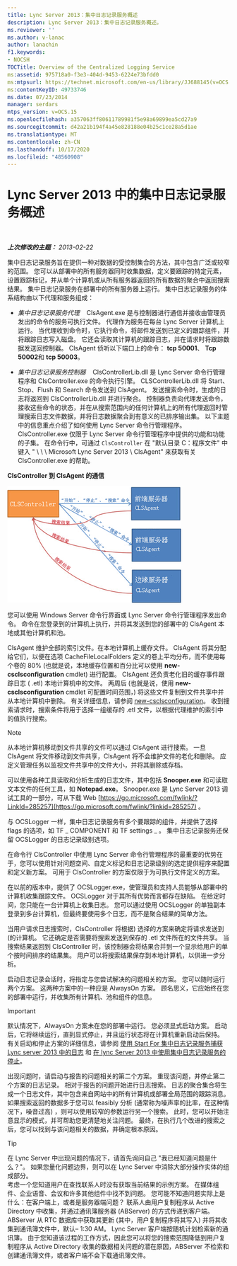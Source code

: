 ```yaml
---
title: Lync Server 2013：集中日志记录服务概述
description: Lync Server 2013：集中日志记录服务概述。
ms.reviewer: ''
ms.author: v-lanac
author: lanachin
f1.keywords:
- NOCSH
TOCTitle: Overview of the Centralized Logging Service
ms:assetid: 975718a0-f3e3-404d-9453-6224e73bfdd0
ms:mtpsurl: https://technet.microsoft.com/en-us/library/JJ688145(v=OCS.15)
ms:contentKeyID: 49733746
ms.date: 07/23/2014
manager: serdars
mtps_version: v=OCS.15
ms.openlocfilehash: a357063ff80611789981f5e98a69899ea5cd27a9
ms.sourcegitcommit: d42a21b194f4a45e828188e04b25c1ce28a5d1ae
ms.translationtype: MT
ms.contentlocale: zh-CN
ms.lasthandoff: 10/17/2020
ms.locfileid: "48560908"
---
```

# <a name="overview-of-the-centralized-logging-service-in-lync-server-2013"></a>Lync Server 2013 中的集中日志记录服务概述

<div data-xmlns="http://www.w3.org/1999/xhtml">

<div class="topic" data-xmlns="http://www.w3.org/1999/xhtml" data-msxsl="urn:schemas-microsoft-com:xslt" data-cs="https://msdn.microsoft.com/">

<div data-asp="https://msdn2.microsoft.com/asp">



</div>

<div id="mainSection">

<div id="mainBody">

<span> </span>

_**上次修改的主题：** 2013-02-22_

集中日志记录服务旨在提供一种对数据的受控制集合的方法，其中包含广泛或较窄的范围。 您可以从部署中的所有服务器同时收集数据，定义要跟踪的特定元素，设置跟踪标记，并从单个计算机或从所有服务器返回的所有数据的聚合中返回搜索结果。 集中日志记录服务在部署中的所有服务器上运行。 集中日志记录服务的体系结构由以下代理和服务组成：

  - *集中日志记录服务代理*    ClsAgent.exe 是与控制器进行通信并接收由管理员发出的命令的服务可执行文件。 代理作为服务在每台 Lync Server 计算机上运行。 当代理收到命令时，它执行命令，将邮件发送到已定义的跟踪组件，并将跟踪日志写入磁盘。 它还会读取其计算机的跟踪日志，并在请求时将跟踪数据发送回控制器。 ClsAgent 侦听以下端口上的命令： **tcp 50001**、 **Tcp 50002**和 **tcp 50003**。

  - *集中日志记录服务控制器*    ClsControllerLib.dll 是 Lync Server 命令行管理程序和 ClsController.exe 的命令执行引擎。 CLSControllerLib.dll 将 Start、Stop、Flush 和 Search 命令发送到 ClsAgent。 发送搜索命令时，生成的日志将返回到 ClsControllerLib.dll 并进行聚合。 控制器负责向代理发送命令，接收这些命令的状态，并在从搜索范围内的任何计算机上的所有代理返回时管理搜索日志文件数据，并将日志数据聚合到有意义的已排序输出集。 以下主题中的信息重点介绍了如何使用 Lync Server 命令行管理程序。 ClsController.exe 仅限于 Lync Server 命令行管理程序中提供的功能和功能的子集。 在命令行中，可通过 `ClsController` 在 "默认目录 C：程序文件" 中键入 " \\ \\ \\ Microsoft Lync Server 2013 \\ ClsAgent" 来获取有关 ClsController.exe 的帮助。

**ClsController 到 ClsAgent 的通信**

![CLSController 和 CLSAgent 之间的关系。](images/JJ688145.68c90811-5cf9-4a84-95b7-ea9ffc61eac4(OCS.15).jpg "CLSController 和 CLSAgent 之间的关系。")

您可以使用 Windows Server 命令行界面或 Lync Server 命令行管理程序发出命令。 命令在您登录到的计算机上执行，并将其发送到您的部署中的 ClsAgent 本地或其他计算机和池。

ClsAgent 维护全部的索引文件。在本地计算机上缓存文件。 ClsAgent 将其分配给它们，以便在选项 CacheFileLocalFolders 定义的卷上平均分布，而不使用每个卷的 80% (也就是说，本地缓存位置和百分比可以使用 **new-csclsconfiguration** cmdlet) 进行配置。 ClsAgent 还负责老化旧的缓存事件跟踪日志 ( .etl) 本地计算机中的文件。 两周后 (也就是说，使用 **new-csclsconfiguration** cmdlet 可配置时间范围，) 将这些文件复制到文件共享中并从本地计算机中删除。 有关详细信息，请参阅 [new-csclsconfiguration](https://docs.microsoft.com/powershell/module/skype/Set-CsClsConfiguration)。 收到搜索请求时，搜索条件将用于选择一组缓存的 .etl 文件，以根据代理维护的索引中的值执行搜索。

<div>


> [!NOTE]  
> 从本地计算机移动到文件共享的文件可以通过 ClsAgent 进行搜索。 一旦 ClsAgent 将文件移动到文件共享，ClsAgent 将不会维护文件的老化和删除。 应定义管理任务以监视文件共享中的文件大小，并将其删除或存档。



</div>

可以使用各种工具读取和分析生成的日志文件，其中包括 **Snooper.exe** 和可读取文本文件的任何工具，如 **Notepad.exe**。 Snooper.exe 是 Lync Server 2013 调试工具的一部分，可从下载 Web [https://go.microsoft.com/fwlink/?LinkId=285257](https://go.microsoft.com/fwlink/?linkid=285257) 。

与 OCSLogger 一样，集中日志记录服务有多个要跟踪的组件，并提供了选择 flags 的选项，如 TF \_ COMPONENT 和 TF settings \_ 。 集中日志记录服务还保留 OCSLogger 的日志记录级别选项。

在命令行 ClsController 中使用 Lync Server 命令行管理程序的最重要的优势在于，您可以使用针对问题空间、自定义标记和日志记录级别的选定提供程序来配置和定义新方案。 可用于 ClsController 的方案仅限于为可执行文件定义的方案。

在以前的版本中，提供了 OCSLogger.exe，使管理员和支持人员能够从部署中的计算机收集跟踪文件。 OCSLogger 对于其所有优势而言都存在缺陷。 在给定时间，您只能在一台计算机上收集日志。 您可以通过使用 OCSLogger 的单独副本登录到多台计算机，但最终要使用多个日志，而不是聚合结果的简单方法。

当用户请求日志搜索时，ClsController 将根据) 选择的方案来确定将请求发送到 (的计算机。 它还确定是否需要将搜索发送到保存的 .etl 文件所在的文件共享。 当搜索结果返回到 ClsController 时，该控制器会将结果合并到一个显示给用户的单个按时间排序的结果集。 用户可以将搜索结果保存到本地计算机，以供进一步分析。

启动日志记录会话时，将指定与您尝试解决的问题相关的方案。 您可以随时运行两个方案。 这两种方案中的一种应是 AlwaysOn 方案。 顾名思义，它应始终在您的部署中运行，并收集所有计算机、池和组件的信息。

<div>


> [!IMPORTANT]  
> 默认情况下，AlwaysOn 方案未在您的部署中运行。 您必须显式启动方案。 启动后，它将继续运行，直到显式停止，并且运行状态将在计算机重新启动后保持。 有关启动和停止方案的详细信息，请参阅 <A href="lync-server-2013-using-start-for-the-centralized-logging-service-to-capture-logs.md">使用 Start For 集中日志记录服务捕获 Lync server 2013 中的日志</A> 和 <A href="lync-server-2013-using-stop-for-the-centralized-logging-service.md">在 lync Server 2013 中使用集中日志记录服务的停止</A>。



</div>

出现问题时，请启动与报告的问题相关的第二个方案。 重现该问题，并停止第二个方案的日志记录。 相对于报告的问题开始进行日志搜索。 日志的聚合集合将生成一个日志文件，其中包含来自网站中的所有计算机或部署全局范围的跟踪消息。 如果搜索返回的数据多于您可以 feasibly 分析 (通常称为噪声率的比率，在这种情况下，噪音过高) ，则可以使用较窄的参数运行另一个搜索。 此时，您可以开始注意显示的模式，并可帮助您更清楚地关注问题。 最终，在执行几个改进的搜索之后，您可以找到与该问题相关的数据，并确定根本原因。

<div>


> [!TIP]  
> 在 Lync Server 中出现问题的情况下，请首先询问自己 "我已经知道问题是什么？"。 如果您量化问题边界，则可以在 Lync Server 中消除大部分操作实体的组成部分。<BR>考虑一个您知道用户在查找联系人时没有获取当前结果的示例方案。 在媒体组件、企业语音、会议和许多其他组件中找不到问题。 您可能不知道问题实际上是什么：在客户端上，或者是服务器端问题？ 联系人由用户复制程序从 Active Directory 中收集，并通过通讯簿服务器 (ABServer) 的方式传递到客户端。 ABServer 从 RTC 数据库中获取其更新 (其中，用户复制程序将其写入) 并将其收集到通讯簿文件中，默认– 1:30 AM。 Lync Server 客户端按随机计划检索新的通讯簿。 由于您知道该过程的工作方式，因此您可以将您的搜索范围降低到用户复制程序从 Active Directory 收集的数据相关问题的潜在原因，ABServer 不检索和创建通讯簿文件，或者客户端不会下载通讯簿文件。



</div>

</div>

<span> </span>

</div>

</div>

</div>

